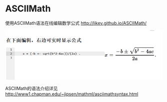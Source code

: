 ASCIIMath
=========

使用ASCIIMath语法在线编辑数学公式 http://likev.github.io/ASCIIMath/

![使用ASCIIMath语法在线编辑数学公式](/asciimath-editor.jpg)

ASCIIMath的语法介绍详见 http://www1.chapman.edu/~jipsen/mathml/asciimathsyntax.html

